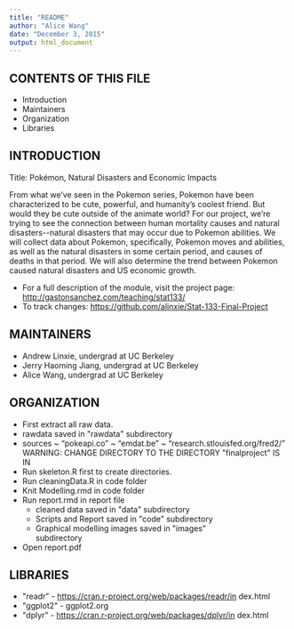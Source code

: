 ```yaml
---
title: "README"
author: "Alice Wang"
date: "December 3, 2015"
output: html_document
---
```


CONTENTS OF THIS FILE
---------------------

 * Introduction
 * Maintainers
 * Organization
 * Libraries

INTRODUCTION
------------
Title: Pokémon, Natural Disasters and Economic Impacts

From what we’ve seen in the Pokemon series, Pokemon have been characterized to be cute, powerful, and humanity’s coolest friend. But would they be cute outside of the animate world? For our project, we’re trying to see the connection between human mortality causes and natural disasters--natural disasters that may occur due to Pokemon abilities. We will collect data about Pokemon, specifically, Pokemon moves and abilities, as well as the natural disasters in some certain period, and causes of deaths in that period. We will also determine the trend between Pokemon caused natural disasters and US economic growth.

  * For a full description of the module, visit the project
  page:
  http://gastonsanchez.com/teaching/stat133/
  * To track changes:
  https://github.com/alinxie/Stat-133-Final-Project

MAINTAINERS
-----------

  * Andrew Linxie, undergrad at UC Berkeley
  * Jerry Haoming Jiang, undergrad at UC Berkeley
  * Alice Wang, undergrad at UC Berkeley
  
ORGANIZATION
------------
  * First extract all raw data.
  * rawdata saved in "rawdata" subdirectory
  * sources
    ~ “pokeapi.co” 
    ~ “emdat.be”
    ~ “research.stlouisfed.org/fred2/”
WARNING: CHANGE DIRECTORY TO THE DIRECTORY "finalproject" IS IN 
  * Run skeleton.R first to create directories.
  * Run cleaningData.R in code folder
  * Knit Modelling.rmd in code folder 
  * Run report.rmd in report file
      * cleaned data saved in "data" subdirectory
      * Scripts and Report saved in "code" subdirectory
      * Graphical modelling images saved in "images"     
      subdirectory
  * Open report.pdf
  
LIBRARIES
---------

  * "readr" - https://cran.r-project.org/web/packages/readr/in
  dex.html
  * "ggplot2" - ggplot2.org
  * "dplyr" - https://cran.r-project.org/web/packages/dplyr/in
  dex.html
    









